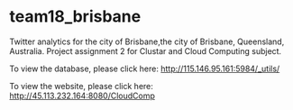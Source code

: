 # team18_brisbane
Twitter analytics for the city of Brisbane,the city of Brisbane, Queensland, Australia.
Project assignment 2 for Clustar and Cloud Computing subject.

To view the database, please click here: http://115.146.95.161:5984/_utils/

To view the website, please click here: http://45.113.232.164:8080/CloudComp
